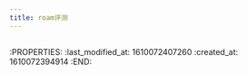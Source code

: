 ```yaml
---
title: roam评测
---
```


##
:PROPERTIES:
:last_modified_at: 1610072407260
:created_at: 1610072394914
:END:
